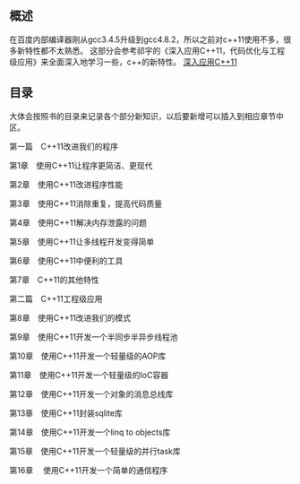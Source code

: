 ## 概述

在百度内部编译器刚从gcc3.4.5升级到gcc4.8.2，所以之前对c++11使用不多，很多新特性都不太熟悉。
这部分会参考祁宇的《深入应用C++11，代码优化与工程级应用》来全面深入地学习一些，c++的新特性。
[深入应用C++11](http://product.dangdang.com/23711317.html)

## 目录
大体会按照书的目录来记录各个部分新知识，以后要新增可以插入到相应章节中区。

第一篇　C++11改进我们的程序

第1章　使用C++11让程序更简洁、更现代 

第2章　使用C++11改进程序性能

第3章　使用C++11消除重复，提高代码质量

第4章　使用C++11解决内存泄露的问题

第5章　使用C++11让多线程开发变得简单

第6章　使用C++11中便利的工具

第7章　C++11的其他特性 

第二篇　C++11工程级应用

第8章　使用C++11改进我们的模式

第9章　使用C++11开发一个半同步半异步线程池

第10章　使用C++11开发一个轻量级的AOP库

第11章　使用C++11开发一个轻量级的IoC容器

第12章　使用C++11开发一个对象的消息总线库

第13章　使用C++11封装sqlite库

第14章　使用C++11开发一个linq to objects库

第15章　使用C++11开发一个轻量级的并行task库 

第16章 　使用C++11开发一个简单的通信程序

